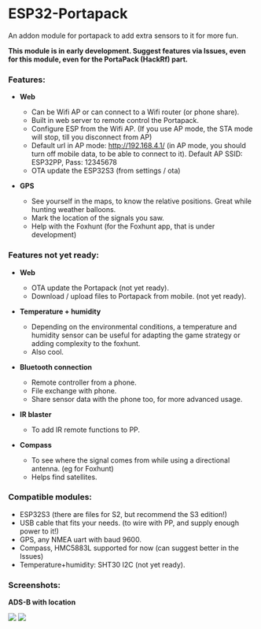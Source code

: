 # ESP32-Portapack
An addon module for portapack to add extra sensors to it for more fun.

**This module is in early development. Suggest features via Issues, even for this module, even for the PortaPack (HackRf) part.**

### Features:

- **Web**
  - Can be Wifi AP or can connect to a Wifi router (or phone share).
  - Built in web server to remote control the Portapack.
  - Configure ESP from the Wifi AP. (If you use AP mode, the STA mode will stop, till you disconnect from AP)
  - Default url in AP mode: http://192.168.4.1/ (in AP mode, you should turn off mobile data, to be able to connect to it). Default AP SSID: ESP32PP, Pass: 12345678
  - OTA update the ESP32S3 (from settings / ota)

- **GPS**
  - See yourself in the maps, to know the relative positions. Great while hunting weather balloons.
  - Mark the location of the signals you saw.
  - Help with the Foxhunt (for the Foxhunt app, that is under development)



### Features not yet ready: 

- **Web**
  - OTA update the Portapack (not yet ready).
  - Download / upload files to Portapack from mobile. (not yet ready).

- **Temperature + humidity**
  - Depending on the environmental conditions, a temperature and humidity sensor can be useful for adapting the game strategy or adding complexity to the foxhunt.
  - Also cool.

- **Bluetooth connection**
  - Remote controller from a phone.
  - File exchange with phone.
  - Share sensor data with the phone too, for more advanced usage.

- **IR blaster**
  - To add IR remote functions to PP.
- **Compass**
  - To see where the signal comes from while using a directional antenna. (eg for Foxhunt)
  - Helps find satellites.

### Compatible modules:
- ESP32S3 (there are files for S2, but recommend the S3 edition!)
- USB cable that fits your needs. (to wire with PP, and supply enough power to it!)
- GPS, any NMEA uart with baud 9600.
- Compass, HMC5883L supported for now (can suggest better in the Issues)
- Temperature+humidity: SHT30 I2C (not yet ready).

### Screenshots:
**ADS-B with location**

![](https://github.com/htotoo/ESP32-Portapack/blob/main/ScreenShots/ADSB_mycoords.png?raw=true)  ![](https://github.com/htotoo/ESP32-Portapack/blob/main/ScreenShots/ADSB_mycoords_with_orientation.png?raw=true)
